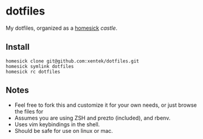 dotfiles
========

My dotfiles, organized as a [homesick](https://github.com/technicalpickles/homesick) *castle*.

## Install

    homesick clone git@github.com:xentek/dotfiles.git
    homesick symlink dotfiles
    homesick rc dotfiles

## Notes

  - Feel free to fork this and customize it for your own needs, or just browse the files for 
  - Assumes you are using ZSH and prezto (included), and rbenv.
  - Uses vim keybindings in the shell.
  - Should be safe for use on linux or mac.
